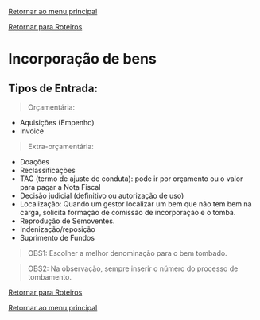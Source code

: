 [Retornar ao menu principal](https://github.com/Mateus-cpa/manual-material/blob/main/README.md)

[Retornar para Roteiros](https://github.com/Mateus-cpa/manual-material/blob/main/roteiros.md)
# Incorporação de bens
## Tipos de Entrada:

> Orçamentária:
- Aquisições (Empenho)
- Invoice

>Extra-orçamentária:
- Doações
- Reclassificações
- TAC (termo de ajuste de conduta): pode ir por orçamento ou o valor para pagar a Nota Fiscal
- Decisão judicial (definitivo ou autorização de uso)
- Localização: Quando um gestor localizar um bem que não tem bem na carga, solicita formação de comissão de incorporação e o tomba.
- Reprodução de Semoventes.
- Indenização/reposição
- Suprimento de Fundos

>OBS1: Escolher a melhor denominação para o bem tombado.

>OBS2: Na observação, sempre inserir o número do processo de tombamento.

[Retornar para Roteiros](https://github.com/Mateus-cpa/manual-material/blob/main/roteiros.md)

[Retornar ao menu principal](https://github.com/Mateus-cpa/manual-material/blob/main/README.md)